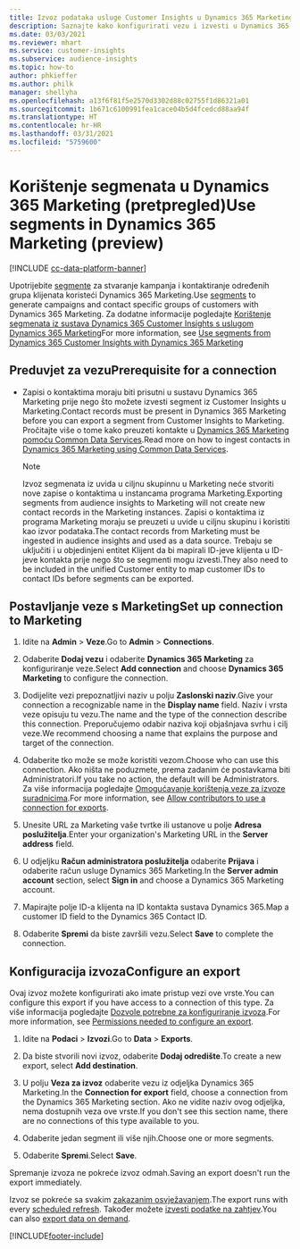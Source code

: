 ```yaml
---
title: Izvoz podataka usluge Customer Insights u Dynamics 365 Marketing
description: Saznajte kako konfigurirati vezu i izvesti u Dynamics 365 Marketing.
ms.date: 03/03/2021
ms.reviewer: mhart
ms.service: customer-insights
ms.subservice: audience-insights
ms.topic: how-to
author: phkieffer
ms.author: philk
manager: shellyha
ms.openlocfilehash: a13f6f81f5e2570d3302d88c02755f1d86321a01
ms.sourcegitcommit: 1b671c6100991fea1cace04b5d4fcedcd88aa94f
ms.translationtype: HT
ms.contentlocale: hr-HR
ms.lasthandoff: 03/31/2021
ms.locfileid: "5759600"
---
```

# <a name="use-segments-in-dynamics-365-marketing-preview"></a><span data-ttu-id="a1e89-103">Korištenje segmenata u Dynamics 365 Marketing (pretpregled)</span><span class="sxs-lookup"><span data-stu-id="a1e89-103">Use segments in Dynamics 365 Marketing (preview)</span></span>

[!INCLUDE [cc-data-platform-banner](../includes/cc-data-platform-banner.md)]

<span data-ttu-id="a1e89-104">Upotrijebite [segmente](segments.md) za stvaranje kampanja i kontaktiranje određenih grupa klijenata koristeći Dynamics 365 Marketing.</span><span class="sxs-lookup"><span data-stu-id="a1e89-104">Use [segments](segments.md) to generate campaigns and contact specific groups of customers with Dynamics 365 Marketing.</span></span> <span data-ttu-id="a1e89-105">Za dodatne informacije pogledajte [Korištenje segmenata iz sustava Dynamics 365 Customer Insights s uslugom Dynamics 365 Marketing](/dynamics365/marketing/customer-insights-segments)</span><span class="sxs-lookup"><span data-stu-id="a1e89-105">For more information, see [Use segments from Dynamics 365 Customer Insights with Dynamics 365 Marketing](/dynamics365/marketing/customer-insights-segments)</span></span>

## <a name="prerequisite-for-a-connection"></a><span data-ttu-id="a1e89-106">Preduvjet za vezu</span><span class="sxs-lookup"><span data-stu-id="a1e89-106">Prerequisite for a connection</span></span>

- <span data-ttu-id="a1e89-107">Zapisi o kontaktima moraju biti prisutni u sustavu Dynamics 365 Marketing prije nego što možete izvesti segment iz Customer Insights u Marketing.</span><span class="sxs-lookup"><span data-stu-id="a1e89-107">Contact records must be present in Dynamics 365 Marketing before you can export a segment from Customer Insights to Marketing.</span></span> <span data-ttu-id="a1e89-108">Pročitajte više o tome kako preuzeti kontakte u [Dynamics 365 Marketing pomoću Common Data Services](connect-power-query.md).</span><span class="sxs-lookup"><span data-stu-id="a1e89-108">Read more on how to ingest contacts in [Dynamics 365 Marketing using Common Data Services](connect-power-query.md).</span></span>

  > [!NOTE]
  > <span data-ttu-id="a1e89-109">Izvoz segmenata iz uvida u ciljnu skupinnu u Marketing neće stvoriti nove zapise o kontaktima u instancama programa Marketing.</span><span class="sxs-lookup"><span data-stu-id="a1e89-109">Exporting segments from audience insights to Marketing will not create new contact records in the Marketing instances.</span></span> <span data-ttu-id="a1e89-110">Zapisi o kontaktima iz programa Marketing moraju se preuzeti u uvide u ciljnu skupinu i koristiti kao izvor podataka.</span><span class="sxs-lookup"><span data-stu-id="a1e89-110">The contact records from Marketing must be ingested in audience insights and used as a data source.</span></span> <span data-ttu-id="a1e89-111">Trebaju se uključiti i u objedinjeni entitet Klijent da bi mapirali ID-jeve klijenta u ID-jeve kontakta prije nego što se segmenti mogu izvesti.</span><span class="sxs-lookup"><span data-stu-id="a1e89-111">They also need to be included in the unified Customer entity to map customer IDs to contact IDs before segments can be exported.</span></span>

## <a name="set-up-connection-to-marketing"></a><span data-ttu-id="a1e89-112">Postavljanje veze s Marketing</span><span class="sxs-lookup"><span data-stu-id="a1e89-112">Set up connection to Marketing</span></span>

1. <span data-ttu-id="a1e89-113">Idite na **Admin** > **Veze**.</span><span class="sxs-lookup"><span data-stu-id="a1e89-113">Go to **Admin** > **Connections**.</span></span>

1. <span data-ttu-id="a1e89-114">Odaberite **Dodaj vezu** i odaberite **Dynamics 365 Marketing** za konfiguriranje veze.</span><span class="sxs-lookup"><span data-stu-id="a1e89-114">Select **Add connection** and choose **Dynamics 365 Marketing** to configure the connection.</span></span>

1. <span data-ttu-id="a1e89-115">Dodijelite vezi prepoznatljivi naziv u polju **Zaslonski naziv**.</span><span class="sxs-lookup"><span data-stu-id="a1e89-115">Give your connection a recognizable name in the **Display name** field.</span></span> <span data-ttu-id="a1e89-116">Naziv i vrsta veze opisuju tu vezu.</span><span class="sxs-lookup"><span data-stu-id="a1e89-116">The name and the type of the connection describe this connection.</span></span> <span data-ttu-id="a1e89-117">Preporučujemo odabir naziva koji objašnjava svrhu i cilj veze.</span><span class="sxs-lookup"><span data-stu-id="a1e89-117">We recommend choosing a name that explains the purpose and target of the connection.</span></span>

1. <span data-ttu-id="a1e89-118">Odaberite tko može se može koristiti vezom.</span><span class="sxs-lookup"><span data-stu-id="a1e89-118">Choose who can use this connection.</span></span> <span data-ttu-id="a1e89-119">Ako ništa ne poduzmete, prema zadanim će postavkama biti Administratori.</span><span class="sxs-lookup"><span data-stu-id="a1e89-119">If you take no action, the default will be Administrators.</span></span> <span data-ttu-id="a1e89-120">Za više informacija pogledajte [Omogućavanje korištenja veze za izvoze suradnicima](connections.md#allow-contributors-to-use-a-connection-for-exports).</span><span class="sxs-lookup"><span data-stu-id="a1e89-120">For more information, see [Allow contributors to use a connection for exports](connections.md#allow-contributors-to-use-a-connection-for-exports).</span></span>

1. <span data-ttu-id="a1e89-121">Unesite URL za Marketing vaše tvrtke ili ustanove u polje **Adresa poslužitelja**.</span><span class="sxs-lookup"><span data-stu-id="a1e89-121">Enter your organization's Marketing URL in the **Server address** field.</span></span>

1. <span data-ttu-id="a1e89-122">U odjeljku **Račun administratora poslužitelja** odaberite **Prijava** i odaberite račun usluge Dynamics 365 Marketing.</span><span class="sxs-lookup"><span data-stu-id="a1e89-122">In the **Server admin account** section, select **Sign in** and choose a Dynamics 365 Marketing account.</span></span>

1. <span data-ttu-id="a1e89-123">Mapirajte polje ID-a klijenta na ID kontakta sustava Dynamics 365.</span><span class="sxs-lookup"><span data-stu-id="a1e89-123">Map a customer ID field to the Dynamics 365 Contact ID.</span></span>

1. <span data-ttu-id="a1e89-124">Odaberite **Spremi** da biste završili vezu.</span><span class="sxs-lookup"><span data-stu-id="a1e89-124">Select **Save** to complete the connection.</span></span> 

## <a name="configure-an-export"></a><span data-ttu-id="a1e89-125">Konfiguracija izvoza</span><span class="sxs-lookup"><span data-stu-id="a1e89-125">Configure an export</span></span>

<span data-ttu-id="a1e89-126">Ovaj izvoz možete konfigurirati ako imate pristup vezi ove vrste.</span><span class="sxs-lookup"><span data-stu-id="a1e89-126">You can configure this export if you have access to a connection of this type.</span></span> <span data-ttu-id="a1e89-127">Za više informacija pogledajte [Dozvole potrebne za konfiguriranje izvoza](export-destinations.md#set-up-a-new-export).</span><span class="sxs-lookup"><span data-stu-id="a1e89-127">For more information, see [Permissions needed to configure an export](export-destinations.md#set-up-a-new-export).</span></span>

1. <span data-ttu-id="a1e89-128">Idite na **Podaci** > **Izvozi**.</span><span class="sxs-lookup"><span data-stu-id="a1e89-128">Go to **Data** > **Exports**.</span></span>

1. <span data-ttu-id="a1e89-129">Da biste stvorili novi izvoz, odaberite **Dodaj odredište**.</span><span class="sxs-lookup"><span data-stu-id="a1e89-129">To create a new export, select **Add destination**.</span></span>

1. <span data-ttu-id="a1e89-130">U polju **Veza za izvoz** odaberite vezu iz odjeljka Dynamics 365 Marketing.</span><span class="sxs-lookup"><span data-stu-id="a1e89-130">In the **Connection for export** field, choose a connection from the Dynamics 365 Marketing section.</span></span> <span data-ttu-id="a1e89-131">Ako ne vidite naziv ovog odjeljka, nema dostupnih veza ove vrste.</span><span class="sxs-lookup"><span data-stu-id="a1e89-131">If you don't see this section name, there are no connections of this type available to you.</span></span>

1. <span data-ttu-id="a1e89-132">Odaberite jedan segment ili više njih.</span><span class="sxs-lookup"><span data-stu-id="a1e89-132">Choose one or more segments.</span></span>

1. <span data-ttu-id="a1e89-133">Odaberite **Spremi**.</span><span class="sxs-lookup"><span data-stu-id="a1e89-133">Select **Save**.</span></span>

<span data-ttu-id="a1e89-134">Spremanje izvoza ne pokreće izvoz odmah.</span><span class="sxs-lookup"><span data-stu-id="a1e89-134">Saving an export doesn't run the export immediately.</span></span>

<span data-ttu-id="a1e89-135">Izvoz se pokreće sa svakim [zakazanim osvježavanjem](system.md#schedule-tab).</span><span class="sxs-lookup"><span data-stu-id="a1e89-135">The export runs with every [scheduled refresh](system.md#schedule-tab).</span></span> <span data-ttu-id="a1e89-136">Također možete [izvesti podatke na zahtjev](export-destinations.md#run-exports-on-demand).</span><span class="sxs-lookup"><span data-stu-id="a1e89-136">You can also [export data on demand](export-destinations.md#run-exports-on-demand).</span></span> 

[!INCLUDE[footer-include](../includes/footer-banner.md)]
